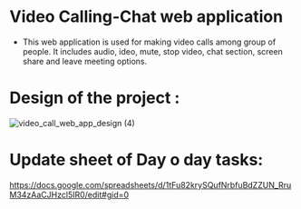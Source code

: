 # Video Calling-Chat web application
- This web application is used for making video calls among group of people. It includes audio, ideo, mute, stop video, chat section, screen share and leave meeting options.

# Design of the project :
![video_call_web_app_design (4)](https://user-images.githubusercontent.com/62839539/124074021-7e8fc900-da60-11eb-9fda-be4c4df6fada.png)


# Update sheet of Day o day tasks:
https://docs.google.com/spreadsheets/d/1tFu82krySQufNrbfuBdZZUN_RruM34zAaCJHzcl5IR0/edit#gid=0